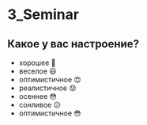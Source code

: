 # 3_Seminar

## Какое у вас настроение?
* хорошее :grimacing:
* веселое :smiley:
* оптимистичное :heart_eyes:
* реалистичное :worried:
* осеннее :flushed:
* сонливое :confused:
* оптимистичное :flushed:
